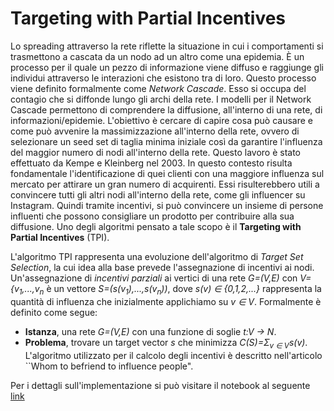 # Targeting with Partial Incentives

Lo spreading attraverso la rete riflette la situazione in cui i comportamenti si trasmettono a cascata da un nodo ad un altro come una epidemia. È un processo per il quale un pezzo di informazione viene diffuso e raggiunge gli individui attraverso le interazioni che esistono tra di loro. Questo processo viene definito formalmente come *Network Cascade*. Esso si occupa del contagio che si diffonde lungo gli archi della rete. I modelli per il Network Cascade permettono di comprendere la diffusione, all'interno di una rete, di informazioni/epidemie. L'obiettivo è cercare di capire cosa può causare e come può avvenire la massimizzazione all'interno della rete, ovvero di selezionare un seed set di taglia minima iniziale così da garantire l'influenza del maggior numero di nodi all'interno della rete. Questo lavoro è stato effettuato da Kempe e Kleinberg nel 2003. 
In questo contesto risulta fondamentale l'identificazione di quei clienti con una maggiore influenza sul mercato per attirare un gran numero di acquirenti. Essi risulterebbero utili a convincere tutti gli altri nodi all'interno della rete, come gli influencer su Instagram. Quindi tramite incentivi, si può convincere un insieme di persone influenti che possono consigliare un prodotto per contribuire alla sua diffusione.
Uno degli algoritmi pensato a tale scopo è il **Targeting with Partial Incentives** (TPI).

L'algoritmo TPI rappresenta una evoluzione dell'algoritmo di *Target Set Selection*, la cui idea alla base prevede l'assegnazione di incentivi ai nodi. Un'assegnazione di *incentivi parziali* ai vertici di una rete *G=(V,E)* con *V={v<sub>1</sub>,...,v<sub>n</sub>* è un vettore *S=(s(v<sub>1</sub>),...,s(v<sub>n</sub>))*, dove *s(v) ∈ {0,1,2,...}* rappresenta la quantità di influenza che inizialmente applichiamo su *v ∈ V*.
Formalmente è definito come segue:
- **Istanza**, una rete *G=(V,E)* con una funzione di soglie *t:V → N*.
- **Problema**, trovare un target vector *s* che minimizza *C(S)=Σ<sub>v ∈ V</sub>s(v)*.
L'algoritmo utilizzato per il calcolo degli incentivi è descritto nell'articolo ``Whom to befriend to influence people". 

Per i dettagli sull'implementazione si può visitare il notebook al seguente <a href={https://github.com/fscavone1/TPI-Algorithm/blob/master/documentation.ipynb}>link</a>
